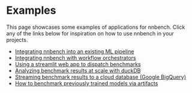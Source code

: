 # Examples

This page showcases some examples of applications for nnbench.
Click any of the links below for inspiration on how to use nnbench in your projects.

* [Integrating nnbench into an existing ML pipeline](mnist.md)
* [Integrating nnbench with workflow orchestrators](prefect.md)
* [Using a streamlit web app to dispatch benchmarks](streamlit.md)
* [Analyzing benchmark results at scale with duckDB](duckdb.md)
* [Streaming benchmark results to a cloud database (Google BigQuery)](bq.md)
* [How to benchmark previously trained models via artifacts](artifact_benchmarking.md)
